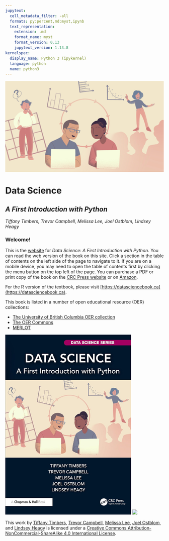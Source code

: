 ```yaml
---
jupytext:
  cell_metadata_filter: -all
  formats: py:percent,md:myst,ipynb
  text_representation:
    extension: .md
    format_name: myst
    format_version: 0.13
    jupytext_version: 1.13.8
kernelspec:
  display_name: Python 3 (ipykernel)
  language: python
  name: python3
---
```


![](img/frontmatter/ds-a-first-intro-graphic.jpg)

# Data Science

## *A First Introduction with Python*

*Tiffany Timbers, Trevor Campbell, Melissa Lee, Joel Ostblom, Lindsey Heagy*

### Welcome!

This is the [website](https://python.datasciencebook.ca) for *Data Science: A First Introduction with Python*.
You can read the web version of the book on this site. Click a section in the table of contents
on the left side of the page to navigate to it. If you are on a mobile device,
you may need to open the table of contents first by clicking the menu button on
the top left of the page. You can purchase a PDF or print copy of the book
on the [CRC Press website](https://www.routledge.com/Data-Science-A-First-Introduction-with-Python/Timbers-Campbell-Lee-Ostblom-Heagy/p/book/9781032572239)
or on [Amazon](https://www.amazon.com/Data-Science-Introduction-Python-Chapman/dp/103257223X).

For the R version of the textbook, please visit [https://datasciencebook.ca](https://datasciencebook.ca).

This book is listed in a number of open educational resource (OER) collections:

- [The University of British Columbia OER collection](https://oer.open.ubc.ca/data-science-a-first-introduction-python-version/)
- [The OER Commons](https://oercommons.org/courses/data-science-a-first-introduction-with-python)
- [MERLOT](https://merlot.org/merlot/viewMaterial.htm?id=773420157)

<img src="img/frontmatter/ds-a-first-intro-cover.jpg" width="400">

<img src="https://i.creativecommons.org/l/by-nc-sa/4.0/88x31.png">

This work by [Tiffany Timbers](https://www.tiffanytimbers.com/),
[Trevor Campbell](https://trevorcampbell.me/),
[Melissa Lee](https://www.stat.ubc.ca/users/melissa-lee),
[Joel Ostblom](https://joelostblom.com/),
and [Lindsey Heagy](https://lindseyjh.ca/)
is licensed under
a [Creative Commons Attribution-NonCommercial-ShareAlike 4.0 International License](http://creativecommons.org/licenses/by-nc-sa/4.0/).
